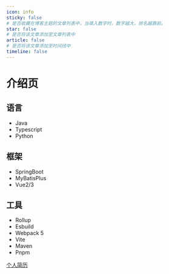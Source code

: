 ```yaml
---
icon: info
sticky: false
# 是否收藏在博客主题的文章列表中，当填入数字时，数字越大，排名越靠前。
star: false
# 是否将该文章添加至文章列表中
article: false
# 是否将该文章添加至时间线中
timeline: false
---
```


# 介绍页

## 语言

- Java
- Typescript
- Python

## 框架

- SpringBoot
- MyBatisPlus
- Vue2/3

## 工具

- Rollup
- Esbuild
- Webpack 5
- Vite
- Maven
- Pnpm

<a target="_blank" href="/blog/assets/简历.pdf" >个人简历</a>
